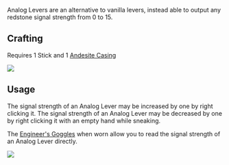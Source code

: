 Analog Levers are an alternative to vanilla levers, instead able to output any redstone signal strength from 0 to 15.

## Crafting

Requires 1 Stick and 1 [Andesite Casing](https://github.com/Creators-of-Create/Create/wiki/Andesite-Casing)

![](https://i.imgur.com/jGuznzF.png)

## Usage

The signal strength of an Analog Lever may be increased by one by right clicking it. The signal strength of an Analog Lever may be decreased by one by right clicking it with an empty hand while sneaking.

The [Engineer's Goggles](https://github.com/Creators-of-Create/Create/wiki/Engineers-Goggles) when worn allow you to read the signal strength of an Analog Lever directly.

![](https://i.imgur.com/JeBcPWf.png)